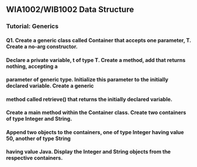 ## WIA1002/WIB1002 Data Structure
### Tutorial: Generics

#### Q1. Create a generic class called Container that accepts one parameter, T. Create a no-arg constructor.
#### Declare a private variable, t of type T. Create a method, add that returns nothing, accepting a
#### parameter of generic type. Initialize this parameter to the initially declared variable. Create a generic
#### method called retrieve() that returns the initially declared variable.
#### Create a main method within the Container class. Create two containers of type Integer and String.
#### Append two objects to the containers, one of type Integer having value 50, another of type String
#### having value Java. Display the Integer and String objects from the respective containers.
